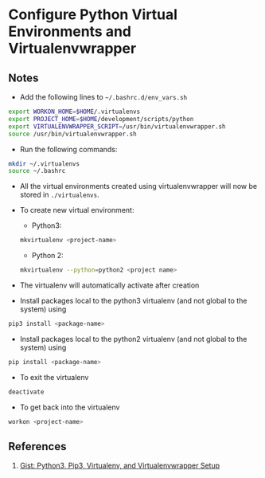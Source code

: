# Configure Python Virtual Environments and Virtualenvwrapper

## Notes

- Add the following lines to `~/.bashrc.d/env_vars.sh`

```bash
export WORKON_HOME=$HOME/.virtualenvs
export PROJECT_HOME=$HOME/development/scripts/python
export VIRTUALENVWRAPPER_SCRIPT=/usr/bin/virtualenvwrapper.sh
source /usr/bin/virtualenvwrapper.sh
```

- Run the following commands:

```bash
mkdir ~/.virtualenvs
source ~/.bashrc
```

- All the virtual environments created using virtualenvwrapper will now be stored in `./virtualenvs`.
- To create new virtual environment:
  - Python3:

  ```bash
  mkvirtualenv <project-name>
  ```
  
  - Python 2:

  ```bash
  mkvirtualenv --python=python2 <project name>
  ```

- The virtualenv will automatically activate after creation

- Install packages local to the python3 virtualenv (and not global to the system) using

```bash
pip3 install <package-name>
```

- Install packages local to the python2 virtualenv (and not global to the system) using

```bash
pip install <package-name>
```

- To exit the virtualenv

```bash
deactivate
```

- To get back into the virtualenv

```bash
workon <project-name>
```

## References

1. [Gist: Python3, Pip3, Virtualenv, and Virtualenvwrapper Setup](https://gist.github.com/IamAdiSri/a379c36b70044725a85a1216e7ee9a46)
